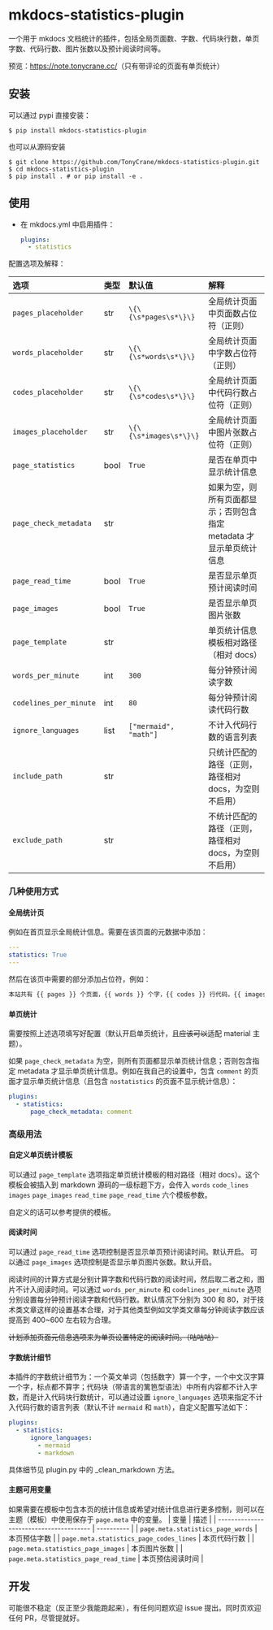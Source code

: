 # mkdocs-statistics-plugin

一个用于 mkdocs 文档统计的插件，包括全局页面数、字数、代码块行数，单页字数、代码行数、图片张数以及预计阅读时间等。

预览：<https://note.tonycrane.cc/>（只有带评论的页面有单页统计）

## 安装
可以通过 pypi 直接安装：
```shell
$ pip install mkdocs-statistics-plugin
```

也可以从源码安装

```shell
$ git clone https://github.com/TonyCrane/mkdocs-statistics-plugin.git
$ cd mkdocs-statistics-plugin
$ pip install . # or pip install -e .
```

## 使用
- 在 mkdocs.yml 中启用插件：
    ```yaml
    plugins:
      - statistics
    ```

配置选项及解释：

| 选项 | 类型 | 默认值 | 解释 |
|:----|:----|:----|:----|
|`pages_placeholder`|str|`\{\{\s*pages\s*\}\}`|全局统计页面中页面数占位符（正则）|
|`words_placeholder`|str|`\{\{\s*words\s*\}\}`|全局统计页面中字数占位符（正则）|
|`codes_placeholder`|str|`\{\{\s*codes\s*\}\}`|全局统计页面中代码行数占位符（正则）|
|`images_placeholder`|str|`\{\{\s*images\s*\}\}`|全局统计页面中图片张数占位符（正则）|
|`page_statistics`|bool|`True`|是否在单页中显示统计信息|
|`page_check_metadata`|str||如果为空，则所有页面都显示；否则包含指定 metadata 才显示单页统计信息|
|`page_read_time`|bool|`True`|是否显示单页预计阅读时间|
|`page_images`|bool|`True`|是否显示单页图片张数|
|`page_template`|str||单页统计信息模板相对路径（相对 docs）|
|`words_per_minute`|int|`300`|每分钟预计阅读字数|
|`codelines_per_minute`|int|`80`|每分钟预计阅读代码行数|
|`ignore_languages`|list|`["mermaid", "math"]`|不计入代码行数的语言列表|
|`include_path`|str|` `|只统计匹配的路径（正则，路径相对 docs，为空则不启用）|
|`exclude_path`|str|` `|不统计匹配的路径（正则，路径相对 docs，为空则不启用）|

### 几种使用方式
#### 全局统计页
例如在首页显示全局统计信息。需要在该页面的元数据中添加：
```yaml
---
statistics: True
---
```
然后在该页中需要的部分添加占位符，例如：
```markdown
本站共有 {{ pages }} 个页面，{{ words }} 个字，{{ codes }} 行代码，{{ images }} 张图片。
```

#### 单页统计
需要按照上述选项填写好配置（默认开启单页统计，且~~应该可以~~适配 material 主题）。

如果 `page_check_metadata` 为空，则所有页面都显示单页统计信息；否则包含指定 metadata 才显示单页统计信息。例如在我自己的设置中，包含 `comment` 的页面才显示单页统计信息（且包含 `nostatistics` 的页面不显示统计信息）：
```yaml
plugins:
  - statistics:
      page_check_metadata: comment
```

### 高级用法
#### 自定义单页统计模板
可以通过 `page_template` 选项指定单页统计模板的相对路径（相对 docs）。这个模板会被插入到 markdown 源码的一级标题下方，会传入 `words` `code_lines` `images`  `page_images` `read_time` `page_read_time` 六个模板参数。

自定义的话可以参考提供的模板。

#### 阅读时间
可以通过 `page_read_time` 选项控制是否显示单页预计阅读时间。默认开启。
可以通过 `page_images` 选项控制是否显示单页图片张数。默认开启。

阅读时间的计算方式是分别计算字数和代码行数的阅读时间，然后取二者之和，图片不计入阅读时间。可以通过 `words_per_minute` 和 `codelines_per_minute` 选项分别设置每分钟预计阅读字数和代码行数。默认情况下分别为 300 和 80，对于技术类文章这样的设置基本合理，对于其他类型例如文学类文章每分钟阅读字数应该提高到 400~600 左右较为合理。

~~计划添加页面元信息选项来为单页设置特定的阅读时间。（咕咕咕）~~

#### 字数统计细节
本插件的字数统计细节为：一个英文单词（包括数字）算一个字，一个中文汉字算一个字，标点都不算字；代码块（带语言的篱笆型语法）中所有内容都不计入字数，而是计入代码块行数统计，可以通过设置 `ignore_languages` 选项来指定不计入代码行数的语言列表（默认不计 `mermaid` 和 `math`），自定义配置写法如下：

```yaml
plugins:
  - statistics:
      ignore_languages:
        - mermaid
        - markdown
```

具体细节见 plugin.py 中的 \_clean\_markdown 方法。

#### 主题可用变量
如果需要在模板中包含本页的统计信息或希望对统计信息进行更多控制，则可以在主题（模板）中使用保存于 `page.meta` 中的变量。
| 变量 | 描述 |
| --------------------------------------- | ---------- |
| `page.meta.statistics_page_words`       | 本页预估字数 |
| `page.meta.statistics_page_codes_lines` | 本页代码行数 |
| `page.meta.statistics_page_images`      | 本页图片张数 |
| `page.meta.statistics_page_read_time`   | 本页预估阅读时间 |

## 开发
可能很不稳定（反正至少我能跑起来），有任何问题欢迎 issue 提出。同时页欢迎任何 PR，尽管提就好。